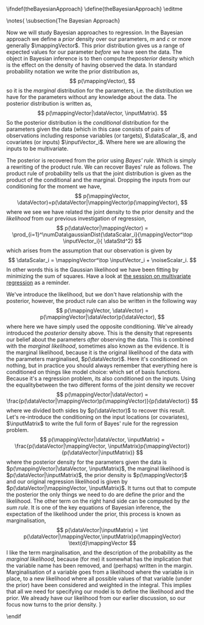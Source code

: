\ifndef{theBayesianApproach}
\define{theBayesianApproach}
\editme

\notes{
\subsection{The Bayesian Approach}

Now we will study Bayesian approaches to regression. In the Bayesian approach we define a *prior* density over our parameters, $m$ and $c$ or more generally $\mappingVector$. This prior distribution gives us a range of expected values for our parameter *before* we have seen the data. The object in Bayesian inference is to then compute the*posterior* density which is the effect on the density of having observed the data. In standard probability notation we write the prior distribution as, 
$$
p(\mappingVector),
$$
so it is the *marginal* distribution for the parameters, i.e. the distribution we have for the parameters without any knowledge about the data. The posterior distribution is written as, 
$$
p(\mappingVector|\dataVector, \inputMatrix).
$$
So the posterior distribution is the *conditional* distribution for the parameters given the data (which in this case consists of pairs of observations including response variables (or targets), $\dataScalar_i$, and covariates (or inputs) $\inputVector_i$. Where here we are allowing the inputs to be multivariate. 

The posterior is recovered from the prior using *Bayes' rule*. Which is simply a rewriting of the product rule. We can recover Bayes' rule as follows. The product rule of probability tells us that the joint distribution is given as the product of the conditional and the marginal. Dropping the inputs from our conditioning for the moment we have,
$$
p(\mappingVector, \dataVector)=p(\dataVector|\mappingVector)p(\mappingVector),
$$
where we see we have related the joint density to the prior density and the *likelihood* from our previous investigation of regression,
$$
p(\dataVector|\mappingVector) = \prod_{i=1}^\numData\gaussianDist{\dataScalar_i}{\mappingVector^\top \inputVector_i}{ \dataStd^2}
$$
which arises from the assumption that our observation is given by
$$
\dataScalar_i = \mappingVector^\top \inputVector_i + \noiseScalar_i.
$$
In other words this is the Gaussian likelihood we have been fitting by minimizing the sum of squares. Have a look at [the session on multivariate regression](./03-linear-regression.html) as a reminder.

We've introduce the likelihood, but we don't have  relationship with the posterior, however, the product rule can also be written in the following way 
$$
p(\mappingVector, \dataVector) = p(\mappingVector|\dataVector)p(\dataVector),
$$
where here we have simply used the opposite conditioning. We've already introduced the *posterior* density above. This is the density that represents our belief about the parameters *after* observing the data. This is combined with the *marginal likelihood*, sometimes also known as the evidence. It is the marginal likelihood, because it is the original likelihood of the data with the parameters marginalised, $p(\dataVector)$. Here it's conditioned on nothing, but in practice you should always remember that everything here is conditioned on things like model choice: which set of basis functions. Because it's a regression problem, its also conditioned on the inputs. Using the equalitybetween the two different forms of the joint density  we recover
$$
p(\mappingVector|\dataVector) = \frac{p(\dataVector|\mappingVector)p(\mappingVector)}{p(\dataVector)}
$$
where we divided both sides by $p(\dataVector)$ to recover this result. Let's re-introduce the conditioning on the input locations (or covariates), $\inputMatrix$ to write the full form of Bayes' rule for the regression problem. 
$$
p(\mappingVector|\dataVector, \inputMatrix) = \frac{p(\dataVector|\mappingVector, \inputMatrix)p(\mappingVector)}{p(\dataVector|\inputMatrix)}
$$
where the posterior density for the parameters given the data is $p(\mappingVector|\dataVector, \inputMatrix)$, the marginal likelihood is $p(\dataVector|\inputMatrix)$, the prior density is $p(\mappingVector)$ and our original regression likelihood is given by $p(\dataVector|\mappingVector, \inputMatrix)$. It turns out that to compute the posterior the only things we need to do are define the prior and the likelihood. The other term on the right hand side can be computed by *the sum rule*. It is one of the key equations of Bayesian inference, the expectation of the likelihood under the prior, this process is known as marginalisation,
$$
p(\dataVector|\inputMatrix) = \int p(\dataVector|\mappingVector,\inputMatrix)p(\mappingVector) \text{d}\mappingVector
$$
I like the term marginalisation, and the description of the probability as the *marginal likelihood*, because (for me) it somewhat has the implication that the variable name has been removed, and (perhaps) written in the margin. Marginalisation of a variable goes from a likelihood where the variable is in place, to a new likelihood where all possible values of that variable (under the prior) have been considered and weighted in the integral. This implies that all we need for specifying our model is to define the likelihood and the prior. We already have our likelihood from our earlier discussion, so our focus now turns to the prior density.
}

\endif
